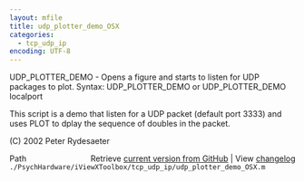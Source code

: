 ```yaml
---
layout: mfile
title: udp_plotter_demo_OSX
categories:
  - tcp_udp_ip
encoding: UTF-8
---
```


UDP\_PLOTTER\_DEMO - Opens a figure and starts to listen for UDP packages to plot.
Syntax:
  UDP\_PLOTTER\_DEMO
or
  UDP\_PLOTTER\_DEMO localport

This script is a demo that listen for a UDP packet \(default port 3333\) and
uses PLOT to dplay the sequence of doubles in the packet.

\(C\) 2002 Peter Rydesaeter


<div class="code_header" style="text-align:right;">
  <span style="float:left;">Path&nbsp;&nbsp;</span> <span class="counter">Retrieve <a href=
  "https://raw.github.com/Psychtoolbox-3/Psychtoolbox-3/beta/./PsychHardware/iViewXToolbox/tcp_udp_ip/udp_plotter_demo_OSX.m">current version from GitHub</a> | View <a href=
  "https://github.com/Psychtoolbox-3/Psychtoolbox-3/commits/beta/./PsychHardware/iViewXToolbox/tcp_udp_ip/udp_plotter_demo_OSX.m">changelog</a></span>
</div>
<div class="code">
  <code>./PsychHardware/iViewXToolbox/tcp_udp_ip/udp_plotter_demo_OSX.m</code>
</div>
